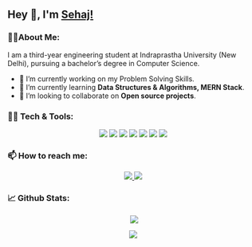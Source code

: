 ## Hey 👋, I'm <a href="https://sehajbajaj-portfolio.vercel.app/">Sehaj!</a>

### 🙋‍♂️About Me:

I am a third-year engineering student at Indraprastha University (New Delhi), pursuing a bachelor’s degree in Computer Science.
- 🔭 I’m currently working on my Problem Solving Skills.
- 🌱 I’m currently learning **Data Structures & Algorithms, MERN Stack**.
- 👯 I’m looking to collaborate on **Open source projects**.

### 👨‍💻 Tech & Tools:

<p align="center">
  <img src="https://img.icons8.com/color/48/000000/c-plus-plus-logo.png"/>
  <img src="https://img.icons8.com/color/48/000000/c-programming.png"/>
  <img src="https://img.icons8.com/color/48/000000/nodejs.png"/>
  <img src="https://img.icons8.com/color/48/000000/react-native.png"/>
  <img src="https://img.icons8.com/color/48/000000/javascript--v1.png"/>
  <img src="https://img.icons8.com/color/48/000000/html-5--v1.png"/>
  <img src="https://img.icons8.com/color/48/000000/css3.png"/>
</p>

### 📫 How to reach me:

<p align="center">
  <a href="https://www.linkedin.com/in/sehajbajaj/">
    <img src="https://img.icons8.com/fluency/48/000000/linkedin.png"/>
  </a>
  <a href="mailto:sehajbajaj2001@gmail.com">
    <img src="https://img.icons8.com/color/48/000000/apple-mail.png"/>
  </a>
</p>

### 📈 Github Stats:

<p align ="center">&nbsp;<img align="center" src="https://github-readme-stats.vercel.app/api?username=sehajbajaj&show_icons=true&count_private=true&theme=omni" />

<p align="center">
<a href="https://git.io/streak-stats"><img src="http://github-readme-streak-stats.herokuapp.com?user=sehajbajaj&theme=dracula"/></a>
</p>
